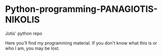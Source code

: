 # Python-programming-PANAGIOTIS-NIKOLIS
Jotis' python repo

Here you'll find my programming material.
If you don't know what this is or who I am, you may be lost.
